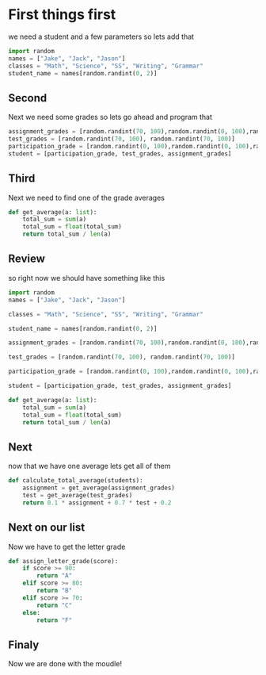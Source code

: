 # First things first

we need a student and a few parameters so lets add that
```py
import random
names = ["Jake", "Jack", "Jason"]
classes = "Math", "Science", "SS", "Writing", "Grammar"
student_name = names[random.randint(0, 2)]
```
## Second

Next we need some grades so lets go ahead and program that
```py
assignment_grades = [random.randint(70, 100),random.randint(0, 100),random.randint(0, 100),random.randint(0, 100),]
test_grades = [random.randint(70, 100), random.randint(70, 100)]
participation_grade = [random.randint(0, 100),random.randint(0, 100),random.randint(0, 100), ]
student = [participation_grade, test_grades, assignment_grades]
```
## Third

Next we need to find one of the grade averages
```py
def get_average(a: list):
    total_sum = sum(a)
    total_sum = float(total_sum)
    return total_sum / len(a)
```
## Review

so right now we should have something like this

```py
import random
names = ["Jake", "Jack", "Jason"]

classes = "Math", "Science", "SS", "Writing", "Grammar"

student_name = names[random.randint(0, 2)]

assignment_grades = [random.randint(70, 100),random.randint(0, 100),random.randint(0, 100),random.randint(0, 100),]

test_grades = [random.randint(70, 100), random.randint(70, 100)]

participation_grade = [random.randint(0, 100),random.randint(0, 100),random.randint(0, 100), ]

student = [participation_grade, test_grades, assignment_grades]

def get_average(a: list):
    total_sum = sum(a)
    total_sum = float(total_sum)
    return total_sum / len(a)

```
## Next
now that we have one average lets get all of them

```py
def calculate_total_average(students):
    assignment = get_average(assignment_grades)
    test = get_average(test_grades)
    return 0.1 * assignment + 0.7 * test + 0.2
```
## Next on our list

Now we have to get the letter grade
```py
def assign_letter_grade(score):
    if score >= 90:
        return "A"
    elif score >= 80:
        return "B"
    elif score >= 70:
        return "C"
    else:
        return "F"
```
## Finaly
Now we are done with the moudle!
